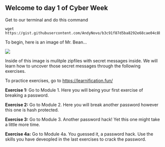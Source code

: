 ## Welcome to day 1 of Cyber Week

Get to our terminal and do this command

```
wget https://gist.githubusercontent.com/AndyNovo/b3c91f87d5ba8292e68cae04c8b8c8a1/raw/e8f7f716ecf7a0a7332a6fa07189d2b2867d6adb/myscript.py
```


To begin, here is an image of Mr. Bean...

[<img src="https://www.megabeets.net/uploads/1_image.jpg">](http://google.com.au/)

Inside of this image is mulitple zipfiles with secret messages inside. We will learn how to uncover those secret messages through the following exercises.

To practice exercises, go to https://learnification.fun/

**Exercise 1:** Go to Module 1. Here you will being your first exercise of breaking a password.

**Exercise 2:** Go to Module 2. Here you will break another password however this one is hash protected.

**Exercise 3:** Go to Module 3. Another password hack! Yet this one might take a little more time. 

**Exercise 4a:** Go to Module 4a. You guessed it, a password hack. Use the skills you have deveopled in the last exercises to crack the password.







